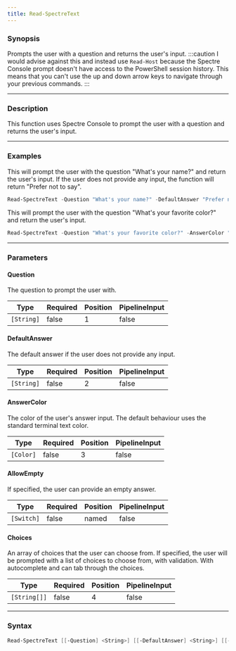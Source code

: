 ```yaml
---
title: Read-SpectreText
---
```




### Synopsis
Prompts the user with a question and returns the user's input.
:::caution
I would advise against this and instead use `Read-Host` because the Spectre Console prompt doesn't have access to the PowerShell session history. This means that you can't use the up and down arrow keys to navigate through your previous commands.
:::

---

### Description

This function uses Spectre Console to prompt the user with a question and returns the user's input.

---

### Examples
This will prompt the user with the question "What's your name?" and return the user's input. If the user does not provide any input, the function will return "Prefer not to say".

```powershell
Read-SpectreText -Question "What's your name?" -DefaultAnswer "Prefer not to say"
```
This will prompt the user with the question "What's your favorite color?" and return the user's input.

```powershell
Read-SpectreText -Question "What's your favorite color?" -AnswerColor "Cyan1" -Choices "Black", "Green","Magenta", "I'll never tell!"
```

---

### Parameters
#### **Question**
The question to prompt the user with.

|Type      |Required|Position|PipelineInput|
|----------|--------|--------|-------------|
|`[String]`|false   |1       |false        |

#### **DefaultAnswer**
The default answer if the user does not provide any input.

|Type      |Required|Position|PipelineInput|
|----------|--------|--------|-------------|
|`[String]`|false   |2       |false        |

#### **AnswerColor**
The color of the user's answer input. The default behaviour uses the standard terminal text color.

|Type     |Required|Position|PipelineInput|
|---------|--------|--------|-------------|
|`[Color]`|false   |3       |false        |

#### **AllowEmpty**
If specified, the user can provide an empty answer.

|Type      |Required|Position|PipelineInput|
|----------|--------|--------|-------------|
|`[Switch]`|false   |named   |false        |

#### **Choices**
An array of choices that the user can choose from. If specified, the user will be prompted with a list of choices to choose from, with validation.
With autocomplete and can tab through the choices.

|Type        |Required|Position|PipelineInput|
|------------|--------|--------|-------------|
|`[String[]]`|false   |4       |false        |

---

### Syntax
```powershell
Read-SpectreText [[-Question] <String>] [[-DefaultAnswer] <String>] [[-AnswerColor] <Color>] [-AllowEmpty] [[-Choices] <String[]>] [<CommonParameters>]
```
